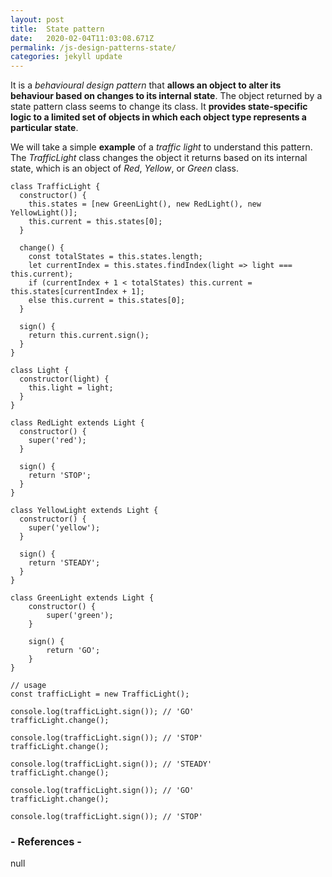 ```yaml
---
layout: post
title:  State pattern
date:   2020-02-04T11:03:08.671Z
permalink: /js-design-patterns-state/
categories: jekyll update
---
```

It is a *behavioural design pattern* that **allows an object to alter its behaviour based on changes to its internal state**. The object returned by a state pattern class seems to change its class. It **provides state-specific logic to a limited set of objects in which each object type represents a particular state**.

We will take a simple **example** of a *traffic light* to understand this pattern. The *TrafficLight* class changes the object it returns based on its internal state, which is an object of *Red*, *Yellow*, or *Green* class.

```
class TrafficLight {
  constructor() {
    this.states = [new GreenLight(), new RedLight(), new YellowLight()];
    this.current = this.states[0];
  }

  change() {
    const totalStates = this.states.length;
    let currentIndex = this.states.findIndex(light => light === this.current);
    if (currentIndex + 1 < totalStates) this.current = this.states[currentIndex + 1];
    else this.current = this.states[0];
  }

  sign() {
    return this.current.sign();
  }
}

class Light {
  constructor(light) {
    this.light = light;
  }
}

class RedLight extends Light {
  constructor() {
    super('red');
  }

  sign() {
    return 'STOP';
  }
}

class YellowLight extends Light {
  constructor() {
    super('yellow');
  }

  sign() {
    return 'STEADY';
  }
}

class GreenLight extends Light {
	constructor() {
		super('green');
	}

	sign() {
		return 'GO';
	}
}

// usage
const trafficLight = new TrafficLight();

console.log(trafficLight.sign()); // 'GO'
trafficLight.change();

console.log(trafficLight.sign()); // 'STOP'
trafficLight.change();

console.log(trafficLight.sign()); // 'STEADY'
trafficLight.change();

console.log(trafficLight.sign()); // 'GO'
trafficLight.change();

console.log(trafficLight.sign()); // 'STOP'
```

### - References -

null
